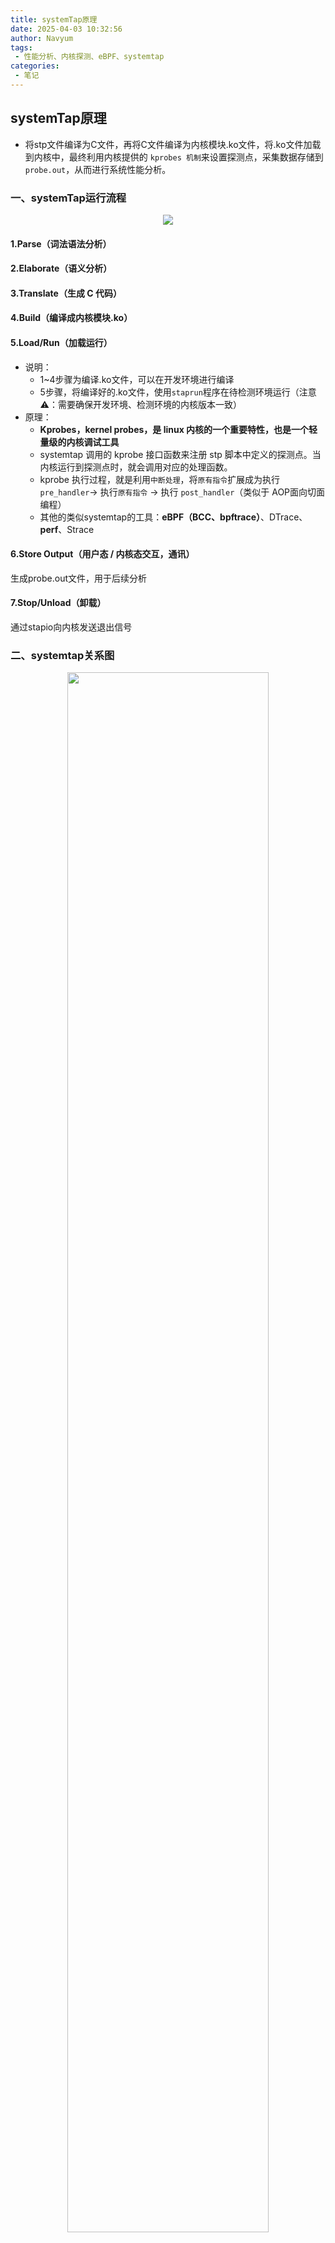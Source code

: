 ```yaml
---
title: systemTap原理
date: 2025-04-03 10:32:56
author: Navyum
tags: 
 - 性能分析、内核探测、eBPF、systemtap
categories: 
 - 笔记
---
```

## systemTap原理
* 将stp文件编译为C文件，再将C文件编译为内核模块.ko文件，将.ko文件加载到内核中，最终利用内核提供的 `kprobes 机制`来设置探测点，采集数据存储到`probe.out`，从而进行系统性能分析。
### 一、systemTap运行流程
<p align="center"><img src="https://raw.staticdn.net/Navyum/imgbed/pic/IMG/031aa72127709b2fa27f4e1fda97d28a.png"></p>

#### 1.Parse（词法语法分析）
#### 2.Elaborate（语义分析）
#### 3.Translate（生成 C 代码）
#### 4.Build（编译成内核模块.ko）
#### 5.Load/Run（加载运行）
* 说明：
    * 1~4步骤为编译.ko文件，可以在开发环境进行编译
    * 5步骤，将编译好的.ko文件，使用`staprun`程序在待检测环境运行（注意⚠️：需要确保开发环境、检测环境的内核版本一致）
* 原理：
    * **Kprobes，kernel probes，是 linux 内核的一个重要特性，也是一个轻量级的内核调试工具**
    * systemtap 调用的 kprobe 接口函数来注册 stp 脚本中定义的探测点。当内核运行到探测点时，就会调用对应的处理函数。
    * kprobe 执行过程，就是利用`中断处理`，将`原有指令`扩展成为执行 `pre_handler`-> 执行`原有指令` -> 执行 `post_handler`（类似于 AOP面向切面编程）
    * 其他的类似systemtap的工具：**eBPF（BCC、bpftrace）**、DTrace、**perf**、Strace

#### 6.Store Output（用户态 / 内核态交互，通讯）
生成probe.out文件，用于后续分析
#### 7.Stop/Unload（卸载）
通过stapio向内核发送退出信号


### 二、systemtap关系图
<p align="center"><img src="https://raw.staticdn.net/Navyum/imgbed/pic/IMG/aac61ecde949c46d79919400cdf289b9.png" width="80%"></p>
